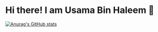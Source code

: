 # Hi there! I am Usama Bin Haleem 👋 
[![Anurag's GitHub stats](https://github-readme-stats.vercel.app/api?username=UsamaBinHaleem524)](https://github.com/UsamaBinHaleem524/github-readme-stats&show_icons=true)
